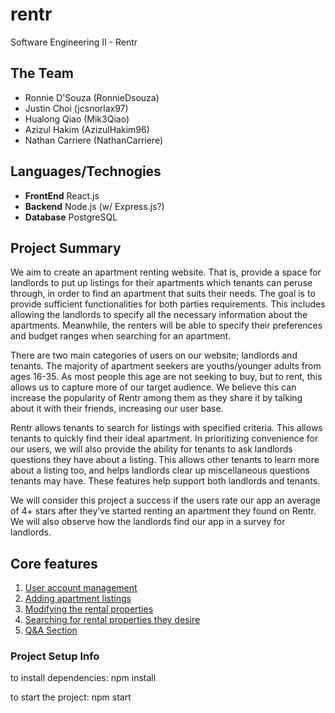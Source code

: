# rentr
Software Engineering II - Rentr

## The Team 
- Ronnie D'Souza (RonnieDsouza)
- Justin Choi (jcsnorlax97)
- Hualong Qiao (Mik3Qiao)
- Azizul Hakim (AzizulHakim96)
- Nathan Carriere (NathanCarriere)

## Languages/Technogies
- **FrontEnd** React.js
- **Backend** Node.js (w/ Express.js?)
- **Database** PostgreSQL

## Project Summary 

We aim to create an apartment renting website. That is, provide a space for landlords to put up listings for their apartments which tenants can peruse through, in order to find an apartment that suits their needs. The goal is to provide sufficient functionalities for both parties requirements. This includes allowing the landlords to specify all the necessary information about the apartments. Meanwhile, the renters will be able to specify their preferences and budget ranges when searching for an apartment. 

There are two main categories of users on our website; landlords and tenants. The majority of apartment seekers are youths/younger adults from ages 16-35. As most people this age are not seeking to buy, but to rent, this allows us to capture more of our target audience. We believe this can increase the popularity of Rentr among them as they share it by talking about it with their friends, increasing our user base.

Rentr allows tenants to search for listings with specified criteria. This allows tenants to quickly find their ideal apartment. In prioritizing convenience for our users, we will also provide the ability for tenants to ask landlords questions they have about a listing. This allows other tenants to learn more about a listing too, and helps landlords clear up miscellaneous questions tenants may have. These features help support both landlords and tenants.

We will consider this project a success if the users rate our app an average of 4+ stars after they’ve started renting an apartment they found on Rentr. We will also observe how the landlords find our app in a survey for landlords.

## Core features

1. [User account management]()
2. [Adding apartment listings]()
3. [Modifying the rental properties]()
4. [Searching for rental properties they desire]()
5. [Q&A Section]()

### Project Setup Info
to install dependencies:
npm install

to start the project:
npm start
